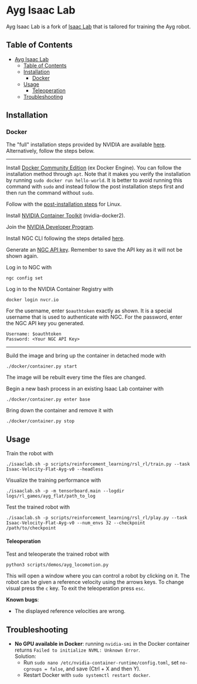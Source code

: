 # Ayg Isaac Lab

Ayg Isaac Lab is a fork of [Isaac Lab](https://isaac-sim.github.io/IsaacLab) that is tailored for training the Ayg robot.

## Table of Contents

- [Ayg Isaac Lab](#ayg-isaac-lab)
  - [Table of Contents](#table-of-contents)
  - [Installation](#installation)
    - [Docker](#docker)
  - [Usage](#usage)
      - [Teleoperation](#teleoperation)
  - [Troubleshooting](#troubleshooting)

## Installation

### Docker

The "full" installation steps provided by NVIDIA are available [here](https://isaac-sim.github.io/IsaacLab/main/source/deployment/docker.html).
Alternatively, follow the steps below.

---

Install [Docker Community Edition](https://docs.docker.com/engine/install/ubuntu/) (ex Docker Engine).
You can follow the installation method through `apt`.
Note that it makes you verify the installation by running `sudo docker run hello-world`.
It is better to avoid running this command with `sudo` and instead follow the post installation steps first and then run the command without `sudo`.

Follow with the [post-installation steps](https://docs.docker.com/engine/install/linux-postinstall/) for Linux.

Install [NVIDIA Container Toolkit](https://docs.nvidia.com/datacenter/cloud-native/container-toolkit/install-guide.html#setting-up-nvidia-container-toolkit) (nvidia-docker2).

Join the [NVIDIA Developer Program](https://developer.nvidia.com/login).

Install NGC CLI following the steps detailed [here](https://org.ngc.nvidia.com/setup/installers/cli).

Generate an [NGC API key](https://docs.nvidia.com/ngc/gpu-cloud/ngc-user-guide/index.html#generating-api-key).
Remember to save the API key as it will not be shown again.

Log in to NGC with
```shell
ngc config set
```

Log in to the NVIDIA Container Registry with
```shell
docker login nvcr.io
```

For the username, enter `$oauthtoken` exactly as shown. It is a special username that is used to authenticate with NGC.
For the password, enter the NGC API key you generated.
```
Username: $oauthtoken
Password: <Your NGC API Key>
```

---

Build the image and bring up the container in detached mode with
```shell
./docker/container.py start
```
The image will be rebuilt every time the files are changed.

Begin a new bash process in an existing Isaac Lab container with
```shell
./docker/container.py enter base
```

Bring down the container and remove it with
```shell
./docker/container.py stop
```

## Usage

Train the robot with
```shell
./isaaclab.sh -p scripts/reinforcement_learning/rsl_rl/train.py --task Isaac-Velocity-Flat-Ayg-v0 --headless
```

Visualize the training performance with
```shell
./isaaclab.sh -p -m tensorboard.main --logdir logs/rl_games/ayg_flat/path_to_log
```

Test the trained robot with
```shell
./isaaclab.sh -p scripts/reinforcement_learning/rsl_rl/play.py --task Isaac-Velocity-Flat-Ayg-v0 --num_envs 32 --checkpoint /path/to/checkpoint
```

#### Teleoperation

Test and teleoperate the trained robot with
```shell
python3 scripts/demos/ayg_locomotion.py
```
This will open a window where you can control a robot by clicking on it.
The robot can be given a reference velocity using the arrows keys.
To change visual press the `c` key.
To exit the teleoperation press `esc`.

**Known bugs**:
- The displayed reference velocities are wrong.

## Troubleshooting

- **No GPU available in Docker**: running `nvidia-smi` in the Docker container returns `Failed to initialize NVML: Unknown Error`.\
  Solution:
  - Run `sudo nano /etc/nvidia-container-runtime/config.toml`, set `no-cgroups = false`, and save (Ctrl + X and then Y).
  - Restart Docker with `sudo systemctl restart docker`.
